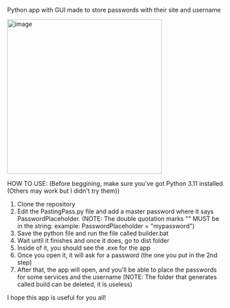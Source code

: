 Python app with GUI made to store passwords with their site and username

<img width="360" alt="image" src="https://github.com/MineVic/PastingPass/assets/138819518/666bb37e-7265-4b8e-ab78-c59340bac308">


HOW TO USE:
(Before beggining, make sure you've got Python 3.11 installed (Others may work but I didn't try them))
  1. Clone the repository
  2. Edit the PastingPass.py file and add a master password where it says PasswordPlaceholder.
     (NOTE: The double quotation marks "" MUST be in the string: example: PasswordPlaceholder = "mypassword")
  3. Save the python file and run the file called builder.bat
  4. Wait until it finishes and once it does, go to dist folder
  5. Inside of it, you should see the .exe for the app
  6. Once you open it, it will ask for a password (the one you put in the 2nd step)
  7. After that, the app will open, and you'll be able to place the passwords for some services and the username
(NOTE: The folder that generates called build can be deleted, it is useless)

I hope this app is useful for you all!
